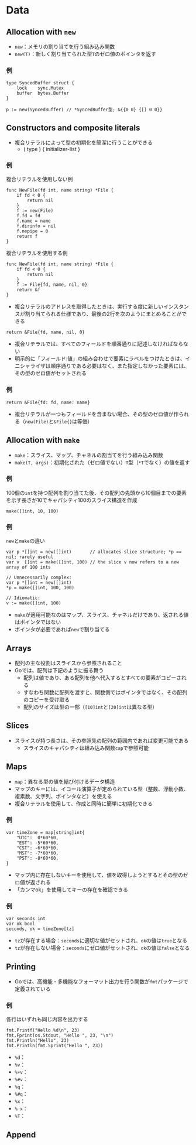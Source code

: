 # Data

## Allocation with `new`
- `new`：メモリの割り当てを行う組み込み関数
- `new(T)`：新しく割り当てられた型`T`のゼロ値のポインタを返す

### 例
```golang
type SyncedBuffer struct {
    lock    sync.Mutex
    buffer  bytes.Buffer
}
```
```golang
p := new(SyncedBuffer) // *SyncedBuffer型; &{{0 0} {[] 0 0}}
```

## Constructors and composite literals
- 複合リテラルによって型の初期化を簡潔に行うことができる
    - ( type ) { initializer-list }
### 例
複合リテラルを使用しない例
```golang
func NewFile(fd int, name string) *File {
    if fd < 0 {
        return nil
    }
    f := new(File)
    f.fd = fd
    f.name = name
    f.dirinfo = nil
    f.nepipe = 0
    return f
}
```

複合リテラルを使用する例
```golang
func NewFile(fd int, name string) *File {
    if fd < 0 {
        return nil
    }
    f := File{fd, name, nil, 0}
    return &f
}
```

- 複合リテラルのアドレスを取得したときは、実行する度に新しいインスタンスが割り当てられる仕様であり、最後の2行を次のようにまとめることができる
```golang
return &File{fd, name, nil, 0}
```

- 複合リテラルでは、すべてのフィールドを順番通りに記述しなければならない
- 明示的に「フィールド:値」の組み合わせで要素にラベルをつけたときは、イニシャライザは順序通りである必要はなく、また指定しなかった要素には、その型のゼロ値がセットされる
### 例
```golang
return &File{fd: fd, name: name}
```

- 複合リテラルが一つもフィールドを含まない場合、その型のゼロ値が作られる（`new(File)`と`&File{}`は等価）

## Allocation with `make`
- `make`：スライス、マップ、チャネルの割当てを行う組み込み関数
- `make(T, args)`：初期化された（ゼロ値でない）`T`型（`*T`でなく）の値を返す
### 例
100個の`int`を持つ配列を割り当てた後、その配列の先頭から10個目までの要素を示す長さが10でキャパシティ100のスライス構造を作成
```golang
make([]int, 10, 100)
```

### 例
`new`と`make`の違い
```golang
var p *[]int = new([]int)       // allocates slice structure; *p == nil; rarely useful
var v  []int = make([]int, 100) // the slice v now refers to a new array of 100 ints

// Unnecessarily complex:
var p *[]int = new([]int)
*p = make([]int, 100, 100)

// Idiomatic:
v := make([]int, 100)
```
- `make`が適用可能なのはマップ、スライス、チャネルだけであり、返される値はポインタではない
- ポインタが必要であれば`new`で割り当てる


## Arrays
- 配列の主な役割はスライスから参照されること
- Goでは、配列は下記のように振る舞う
    - 配列は値であり、ある配列を他へ代入するとすべての要素がコピーされる
    - すなわち関数に配列を渡すと、関数側ではポインタではなく、その配列のコピーを受け取る
    - 配列のサイズは型の一部（`[10]int`と`[20]int`は異なる型）

## Slices
- スライスが持つ長さは、その参照先の配列の範囲内であれば変更可能である
    - スライスのキャパシティは組み込み関数`cap`で参照可能

## Maps
- `map`：異なる型の値を結び付けるデータ構造
- マップのキーには、イコール演算子が定められている型（整数、浮動小数、複素数、文字列、ポインタなど）を使える
- 複合リテラルを使用して、作成と同時に簡単に初期化できる
### 例
```golang
var timeZone = map[string]int{
    "UTC":  0*60*60,
    "EST": -5*60*60,
    "CST": -6*60*60,
    "MST": -7*60*60,
    "PST": -8*60*60,
}
```

- マップ内に存在しないキーを使用して、値を取得しようとするとその型のゼロ値が返される
- 「カンマok」を使用してキーの存在を確認できる
### 例
```golang
var seconds int
var ok bool
seconds, ok = timeZone[tz]
```
- `tz`が存在する場合：`seconds`に適切な値がセットされ、`ok`の値は`true`となる
- `tz`が存在しない場合：`seconds`にゼロ値がセットされ、`ok`の値は`false`となる


## Printing
- Goでは、高機能・多機能なフォーマット出力を行う関数が`fmt`パッケージで定義されている
### 例
各行はいずれも同じ内容を出力する
```golang
fmt.Printf("Hello %d\n", 23)
fmt.Fprint(os.Stdout, "Hello ", 23, "\n")
fmt.Println("Hello", 23)
fmt.Println(fmt.Sprint("Hello ", 23))
```

- `%d`：
- `%v`：
- `%+v`：
- `%#v`：
- `%q`：
- `%#q`：
- `%x`：
- `% x`：
- `%T`：



## Append
